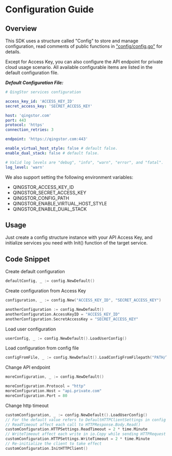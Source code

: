 # Configuration Guide

## Overview

This SDK uses a structure called "Config" to store and manage configuration, read comments of public functions in ["config/config.go"](https://github.com/qingstor/qingstor-sdk-go/blob/master/config/config.go) for details.

Except for Access Key, you can also configure the API endpoint for private cloud usage scenario. All available configurable items are listed in the default configuration file.

___Default Configuration File:___

``` yaml
# QingStor services configuration

access_key_id: 'ACCESS_KEY_ID'
secret_access_key: 'SECRET_ACCESS_KEY'

host: 'qingstor.com'
port: 443
protocol: 'https'
connection_retries: 3

endpoint: 'https://qingstor.com:443'

enable_virtual_host_style: false # default false.
enable_dual_stack: false # default false.

# Valid log levels are "debug", "info", "warn", "error", and "fatal".
log_level: 'warn'
```

We also support setting the following environment variables:

- QINGSTOR_ACCESS_KEY_ID
- QINGSTOR_SECRET_ACCESS_KEY
- QINGSTOR_CONFIG_PATH
- QINGSTOR_ENABLE_VIRTUAL_HOST_STYLE
- QINGSTOR_ENABLE_DUAL_STACK

## Usage

Just create a config structure instance with your API Access Key, and initialize services you need with Init() function of the target service.

## Code Snippet

Create default configuration

```go
defaultConfig, _ := config.NewDefault()
```

Create configuration from Access Key

```go
configuration, _ := config.New("ACCESS_KEY_ID", "SECRET_ACCESS_KEY")

anotherConfiguration := config.NewDefault()
anotherConfiguration.AccessKeyID = "ACCESS_KEY_ID"
anotherConfiguration.SecretAccessKey = "SECRET_ACCESS_KEY"
```

Load user configuration

```go
userConfig, _ := config.NewDefault().LoadUserConfig()
```

Load configuration from config file

```go
configFromFile, _ := config.NewDefault().LoadConfigFromFilepath("PATH/TO/FILE")
```

Change API endpoint

```go
moreConfiguration, _ := config.NewDefault()

moreConfiguration.Protocol = "http"
moreConfiguration.Host = "api.private.com"
moreConfiguration.Port = 80
```

Change http timeout

```go
customConfiguration, _ := config.NewDefault().LoadUserConfig()
// For the default value refers to DefaultHTTPClientSettings in config package
// ReadTimeout affect each call to HTTPResponse.Body.Read()
customConfiguration.HTTPSettings.ReadTimeout = 2 * time.Minute
// WriteTimeout affect each write in io.Copy while sending HTTPRequest
customConfiguration.HTTPSettings.WriteTimeout = 2 * time.Minute
// Re-initialize the client to take effect
customConfiguration.InitHTTPClient()
```
